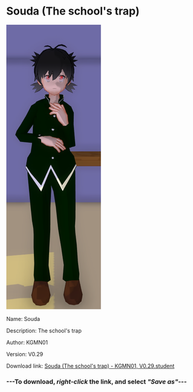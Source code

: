 # Souda (The school's trap)

<img src = "https://raw.githubusercontent.com/Arbiter1223/Daigaku-Gurashi-Custom-Students/master/Students/Files/Souda%20(The%20school's%20trap).png">

Name: Souda

Description: The school's trap

Author: KGMN01

Version: V0.29

Download link: <a href="https://raw.githubusercontent.com/Arbiter1223/Daigaku-Gurashi-Custom-Students/master/Students/Files/Souda%20(The%20school's%20trap)%20-%20KGMN01%2C%20V0.29.student">Souda (The school's trap) - KGMN01, V0.29.student</a>

### ---**To download, _right-click_ the link, and select _"Save as"_**---
